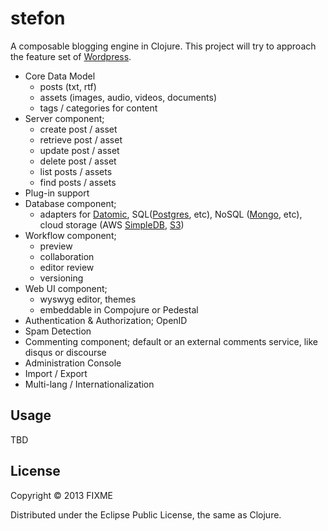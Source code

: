 # stefon

A composable blogging engine in Clojure. This project will try to approach the feature set of [Wordpress](http://codex.wordpress.org/WordPress_Features).
 * Core Data Model
   * posts (txt, rtf)
   * assets (images, audio, videos, documents)
   * tags / categories for content
 * Server component;
   * create post / asset
   * retrieve post / asset
   * update post / asset
   * delete post / asset
   * list posts / assets
   * find posts / assets
 * Plug-in support
 * Database component;
   * adapters for [Datomic](http://www.datomic.com), SQL([Postgres](http://www.postgresql.org), etc), NoSQL ([Mongo](http://www.mongodb.org), etc), cloud storage (AWS [SimpleDB](http://aws.amazon.com/simpledb), [S3](http://aws.amazon.com/s3))
 * Workflow component;
   * preview
   * collaboration
   * editor review
   * versioning
 * Web UI component;
   * wyswyg editor, themes
   * embeddable in Compojure or Pedestal
 * Authentication & Authorization; OpenID
 * Spam Detection
 * Commenting component; default or an external comments service, like disqus or discourse
 * Administration Console
 * Import / Export
 * Multi-lang / Internationalization


## Usage

TBD

## License

Copyright © 2013 FIXME

Distributed under the Eclipse Public License, the same as Clojure.
